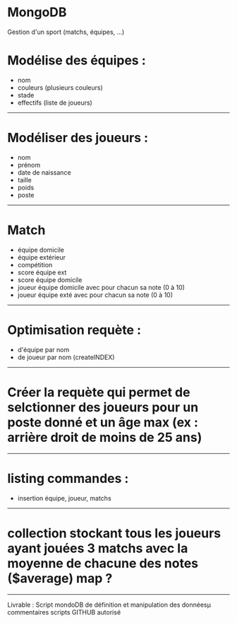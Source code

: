 # MongoDB
Gestion d'un sport (matchs, équipes, ...)
# Modélise des équipes :
- nom
- couleurs (plusieurs couleurs)
- stade
- effectifs (liste de joueurs)
------------------------------------------------------ 
# Modéliser des joueurs : 
- nom
- prénom
- date de naissance
- taille
- poids
- poste
------------------------------------------------------ 
# Match
- équipe domicile
- équipe extérieur
- compétition
- score équipe ext
- score équipe domicile
- joueur équipe domicile avec pour chacun sa note (0 à 10)
- joueur équipe exté avec pour chacun sa note (0 à 10)
------------------------------------------------------ 
# Optimisation requète :
- d'équipe par nom 
- de joueur par nom
(createINDEX) 
------------------------------------------------------ 
# Créer la requète qui permet de selctionner des joueurs pour un poste donné et un âge max (ex : arrière droit de moins de 25 ans)
------------------------------------------------------ 
# listing commandes : 
- insertion équipe, joueur, matchs
------------------------------------------------------ 
# collection stockant tous les joueurs ayant jouées 3 matchs avec la moyenne de chacune des notes ($average) map ? 
------------------------------------------------------
Livrable :
Script mondoDB de définition et manipulation des donnéesµ
commentaires scripts
GITHUB autorisé
